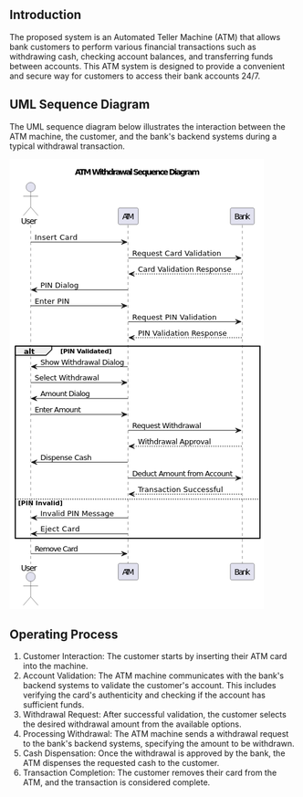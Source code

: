 ## Introduction

The proposed system is an Automated Teller Machine (ATM) that allows bank customers to perform various financial transactions such as withdrawing cash, checking account balances, and transferring funds between accounts. This ATM system is designed to provide a convenient and secure way for customers to access their bank accounts 24/7.

## UML Sequence Diagram

The UML sequence diagram below illustrates the interaction between the ATM machine, the customer, and the bank's backend systems during a typical withdrawal transaction.

![](ATMSequenceDiagram.png)

## Operating Process

1. Customer Interaction: The customer starts by inserting their ATM card into the machine.
2. Account Validation: The ATM machine communicates with the bank's backend systems to validate the customer's account. This includes verifying the card's authenticity and checking if the account has sufficient funds.
3. Withdrawal Request: After successful validation, the customer selects the desired withdrawal amount from the available options.
4. Processing Withdrawal: The ATM machine sends a withdrawal request to the bank's backend systems, specifying the amount to be withdrawn.
5. Cash Dispensation: Once the withdrawal is approved by the bank, the ATM dispenses the requested cash to the customer.
6. Transaction Completion: The customer removes their card from the ATM, and the transaction is considered complete.

